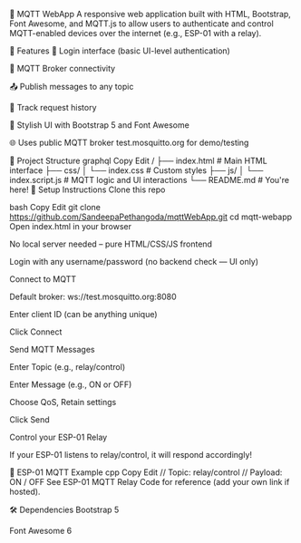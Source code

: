 📡 MQTT WebApp
A responsive web application built with HTML, Bootstrap, Font Awesome, and MQTT.js to allow users to authenticate and control MQTT-enabled devices over the internet (e.g., ESP-01 with a relay).

🚀 Features
🔐 Login interface (basic UI-level authentication)

🔗 MQTT Broker connectivity

📤 Publish messages to any topic

🧾 Track request history

🎨 Stylish UI with Bootstrap 5 and Font Awesome

🌐 Uses public MQTT broker test.mosquitto.org for demo/testing

📁 Project Structure
graphql
Copy
Edit
/
├── index.html            # Main HTML interface
├── css/
│   └── index.css         # Custom styles
├── js/
│   └── index.script.js   # MQTT logic and UI interactions
└── README.md             # You're here!
🔧 Setup Instructions
Clone this repo

bash
Copy
Edit
git clone https://github.com/SandeepaPethangoda/mqttWebApp.git
cd mqtt-webapp
Open index.html in your browser

No local server needed – pure HTML/CSS/JS frontend

Login with any username/password (no backend check — UI only)

Connect to MQTT

Default broker: ws://test.mosquitto.org:8080

Enter client ID (can be anything unique)

Click Connect

Send MQTT Messages

Enter Topic (e.g., relay/control)

Enter Message (e.g., ON or OFF)

Choose QoS, Retain settings

Click Send

Control your ESP-01 Relay

If your ESP-01 listens to relay/control, it will respond accordingly!

🧠 ESP-01 MQTT Example
cpp
Copy
Edit
// Topic: relay/control
// Payload: ON / OFF
See ESP-01 MQTT Relay Code for reference (add your own link if hosted).

🛠 Dependencies
Bootstrap 5

Font Awesome 6



